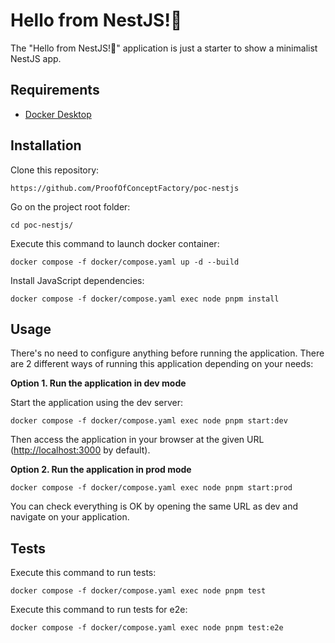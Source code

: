 Hello from NestJS!👋
========================

The "Hello from NestJS!👋" application is just a starter to show a minimalist NestJS app.

Requirements
------------

* [Docker Desktop][1]

Installation
------------

Clone this repository:

```console
https://github.com/ProofOfConceptFactory/poc-nestjs
```

Go on the project root folder:

```console
cd poc-nestjs/
```

Execute this command to launch docker container:

```console
docker compose -f docker/compose.yaml up -d --build
```

Install JavaScript dependencies:

```console
docker compose -f docker/compose.yaml exec node pnpm install
```

Usage
-----

There's no need to configure anything before running the application. There are
2 different ways of running this application depending on your needs:

**Option 1. Run the application in dev mode**

Start the application using the dev server:

```console
docker compose -f docker/compose.yaml exec node pnpm start:dev
```

Then access the application in your browser at the given URL (<http://localhost:3000> by default).

**Option 2. Run the application in prod mode**

```console
docker compose -f docker/compose.yaml exec node pnpm start:prod
```
You can check everything is OK by opening the same URL as dev and navigate on your application.

Tests
-----

Execute this command to run tests:

```console
docker compose -f docker/compose.yaml exec node pnpm test
```

Execute this command to run tests for e2e:

```console
docker compose -f docker/compose.yaml exec node pnpm test:e2e
```

[1]: https://www.docker.com/products/docker-desktop/
